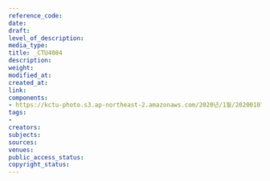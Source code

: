 ```yaml
---
reference_code: 
date: 
draft: 
level_of_description: 
media_type: 
title: _CTU4084
description: 
weight: 
modified_at: 
created_at: 
link: 
components:
- https://kctu-photo.s3.ap-northeast-2.amazonaws.com/2020년/1월/20200107_쌍용차지부+마지막+해고자+46명+사회적+합의에+따른+출근+투쟁/_CTU4084.jpg
tags:
- 
creators: 
subjects: 
sources: 
venues: 
public_access_status: 
copyright_status: 
---
```

